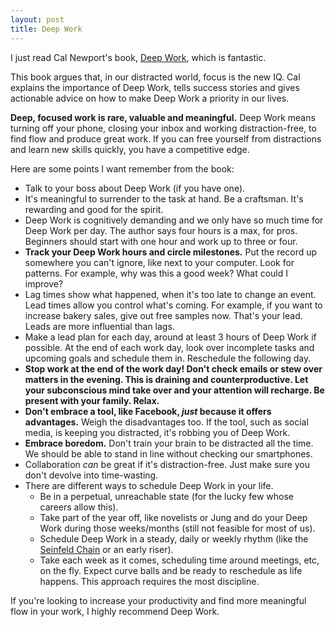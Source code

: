 ```yaml
---
layout: post
title: Deep Work
---
```

I just read Cal Newport's book, [Deep Work](http://www.amazon.com/Deep-Work-Focused-Success-Distracted/dp/1455586692), which is fantastic.

This book argues that, in our distracted world, focus is the new IQ.  Cal explains the importance of Deep Work, tells success stories and gives actionable advice on how to make Deep Work a priority in our lives.

**Deep, focused work is rare, valuable and meaningful.** Deep Work means turning off your phone, closing your inbox and working distraction-free, to find flow and produce great work.  If you can free yourself from distractions and learn new skills quickly, you have a competitive edge.

Here are some points I want remember from the book:

  - Talk to your boss about Deep Work (if you have one).
  - It's meaningful to surrender to the task at hand. Be a craftsman.  It's rewarding and good for the spirit.
  - Deep Work is cognitively demanding and we only have so much time for Deep Work per day.  The author says four hours is a max, for pros. Beginners should start with one hour and work up to three or four.
  - **Track your Deep Work hours and circle milestones.**  Put the record up somewhere you can't ignore, like next to your computer.  Look for patterns.  For example, why was this a good week?  What could I improve?
  - Lag times show what happened, when it's too late to change an event.  Lead times allow you control what's coming.  For example, if you want to increase bakery sales, give out free samples now.  That's your lead. Leads are more influential than lags.
  - Make a lead plan for each day, around at least 3 hours of Deep Work if possible.  At the end of each work day, look over incomplete tasks and upcoming goals and schedule them in. Reschedule the following day.
  - **Stop work at the end of the work day!  Don't check emails or stew over matters in the evening.  This is draining and counterproductive.  Let your subconscious mind take over and your attention will recharge. Be present with your family.  Relax.**
  - **Don't embrace a tool, like Facebook, *just* because it offers advantages.** Weigh the disadvantages too. If the tool, such as social media, is keeping you distracted, it's robbing you of Deep Work.
  - **Embrace boredom.** Don't train your brain to be distracted all the time.  We should be able to stand in line without checking our smartphones.
  - Collaboration *can* be great if it's distraction-free. Just make sure you don't devolve into time-wasting.
  - There are different ways to schedule Deep Work in your life.
    - Be in a perpetual, unreachable state (for the lucky few whose careers allow this).
    - Take part of the year off, like novelists or Jung and do your Deep Work during those weeks/months (still not feasible for most of us).
    - Schedule Deep Work in a steady, daily or weekly rhythm (like the [Seinfeld Chain](http://lifehacker.com/281626/jerry-seinfelds-productivity-secret) or an early riser).
    - Take each week as it comes, scheduling time around meetings, etc, on the fly.  Expect curve balls and be ready to reschedule as life happens.  This approach requires the most discipline.

If you're looking to increase your productivity and find more meaningful flow in your work, I highly recommend Deep Work.
